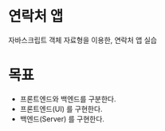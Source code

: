 # 연락처 앱
자바스크립트 객체 자료형을 이용한, 연락처 앱 실습

# 목표
- 프론트엔드와 백엔드를 구분한다.
- 프론트엔드(UI) 를 구현한다.
- 백엔드(Server) 를 구현한다.
